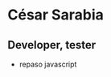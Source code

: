 <h1>César Sarabia</h1>
<h2>Developer, tester</h2>
<div> 
  <ul>
    <li>repaso javascript</li>
  </ul>
</div>
